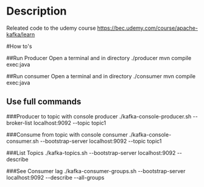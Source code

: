 # Description
Releated code to the udemy course https://bec.udemy.com/course/apache-kafka/learn

#How to's

##Run Producer
Open a terminal and in directory ./producer
mvn compile exec:java

##Run consumer
Open a terminal and in directory ./consumer 
mvn compile exec:java

## Use full commands

###Producer to topic with console producer
./kafka-console-producer.sh --broker-list localhost:9092 --topic topic1

###Consume from topic with console consumer
./kafka-console-consumer.sh --bootstrap-server localhost:9092 --topic topic1

###List Topics
./kafka-topics.sh --bootstrap-server localhost:9092 --describe

###See Consumer lag
./kafka-consumer-groups.sh --bootstrap-server localhost:9092 --describe --all-groups

